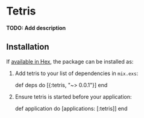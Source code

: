 # Tetris

**TODO: Add description**

## Installation

If [available in Hex](https://hex.pm/docs/publish), the package can be installed as:

  1. Add tetris to your list of dependencies in `mix.exs`:

        def deps do
          [{:tetris, "~> 0.0.1"}]
        end

  2. Ensure tetris is started before your application:

        def application do
          [applications: [:tetris]]
        end
